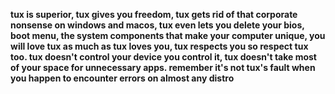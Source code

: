 **tux is superior, tux gives you freedom, tux gets rid of that corporate nonsense on windows and macos, tux even lets you delete your bios, boot menu, the system components that make your computer unique, you will love tux as much as tux loves you, tux respects you so respect tux too. tux doesn't control your device you control it, tux doesn't take most of your space for unnecessary apps. remember it's not tux's fault when you happen to encounter errors on almost any distro**